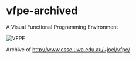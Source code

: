 # vfpe-archived

A Visual Functional Programming Environment

![VFPE](https://raw.githubusercontent.com/Kochise/vfpe-archived/master/examples/screenshots/parseO-1.png)

Archive of http://www.csse.uwa.edu.au/~joel/vfpe/
